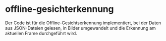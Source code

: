 # offline-gesichterkennung
Der Code ist für die Offline-Gesichtserkennung implementiert, bei der Daten aus JSON-Dateien gelesen, in Bilder umgewandelt und die Erkennung am aktuellen Frame durchgeführt wird.
